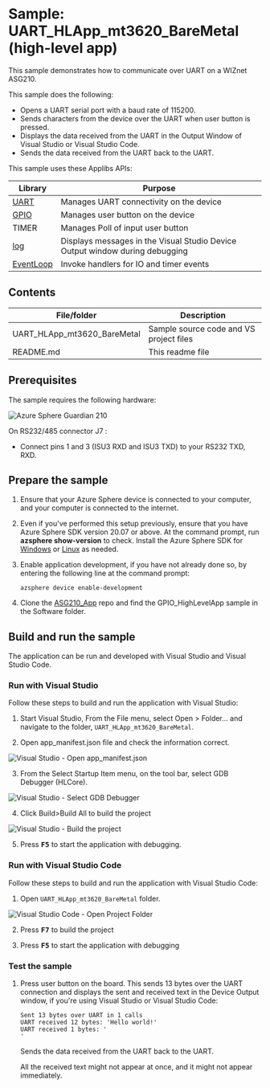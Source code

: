 # Sample: UART_HLApp_mt3620_BareMetal (high-level app)

This sample demonstrates how to communicate over UART on a WIZnet ASG210.

This sample does the following:

- Opens a UART serial port with a baud rate of 115200.
- Sends characters from the device over the UART when user button is pressed.
- Displays the data received from the UART in the Output Window of Visual Studio or Visual Studio Code.
- Sends the data received from the UART back to the UART.

This sample uses these Applibs APIs:

| Library | Purpose |
|---------|---------|
| [UART](https://docs.microsoft.com/azure-sphere/reference/applibs-reference/applibs-uart/uart-overview) | Manages UART connectivity on the device |
| [GPIO](https://docs.microsoft.com/azure-sphere/reference/applibs-reference/applibs-gpio/gpio-overview) | Manages user button on the device |
| TIMER | Manages Poll of input user button |
| [log](https://docs.microsoft.com/azure-sphere/reference/applibs-reference/applibs-log/log-overview) | Displays messages in the Visual Studio Device Output window during debugging |
| [EventLoop](https://docs.microsoft.com/azure-sphere/reference/applibs-reference/applibs-eventloop/eventloop-overview) | Invoke handlers for IO and timer events |

## Contents
| File/folder | Description |
|-------------|-------------|
| UART_HLApp_mt3620_BareMetal       |Sample source code and VS project files |
| README.md | This readme file |

## Prerequisites

The sample requires the following hardware:

![Azure Sphere Guardian 210](https://doc.wiznet.io/img/AzureSphere/ASG210_board_description.png)

On RS232/485 connector J7 :

- Connect pins 1 and 3 (ISU3 RXD and ISU3 TXD) to your RS232 TXD, RXD.

## Prepare the sample

1. Ensure that your Azure Sphere device is connected to your computer, and your computer is connected to the internet.
1. Even if you've performed this setup previously, ensure that you have Azure Sphere SDK version 20.07 or above. At the command prompt, run **azsphere show-version** to check. Install the Azure Sphere SDK for [Windows](https://docs.microsoft.com/azure-sphere/install/install-sdk) or [Linux](https://docs.microsoft.com/azure-sphere/install/install-sdk-linux) as needed.
1. Enable application development, if you have not already done so, by entering the following line at the command prompt:

   `azsphere device enable-development`

1. Clone the [ASG210_App](https://github.com/WIZnet-Azure-Sphere/ASG210_App) repo and find the GPIO_HighLevelApp sample in the Software folder.

## Build and run the sample

The application can be run and developed with Visual Studio and Visual Studio Code.

### Run with Visual Studio

Follow these steps to build and run the application with Visual Studio:

1. Start Visual Studio, From the File menu, select Open > Folder… and navigate to the folder, `UART_HLApp_mt3620_BareMetal`.

2. Open app_manifest.json file and check the information correct.

![Visual Studio - Open app_manifest.json](../../Docs/references/visual-studio-open-app-manifest.josn.png)

3. From the Select Startup Item menu, on the tool bar, select GDB Debugger (HLCore).

![Visual Studio - Select GDB Debugger](../../Docs/references/visual-studio-select-gdb-debugger-hl.png)

4. Click Build>Build All to build the project

![Visual Studio - Build the project](../../Docs/references/visual-studio-build-the-project.png)

5. Press <kbd>**F5**</kbd> to start the application with debugging.

### Run with Visual Studio Code

Follow these steps to build and run the application with Visual Studio Code:

1. Open `UART_HLApp_mt3620_BareMetal` folder.

![Visual Studio Code - Open Project Folder](../../Docs/references/visual-studio-code-open-project-folder.png)

2. Press <kbd>**F7**</kbd> to build the project

3. Press <kbd>**F5**</kbd> to start the application with debugging

### Test the sample

1. Press user button on the board. This sends 13 bytes over the UART connection and displays the sent and received text in the Device Output window, if you're using Visual Studio or Visual Studio Code:

   `Sent 13 bytes over UART in 1 calls`  
   `UART received 12 bytes: 'Hello world!'`  
   `UART received 1 bytes: '`  
   `'`

   Sends the data received from the UART back to the UART.

   All the received text might not appear at once, and it might not appear immediately. 

